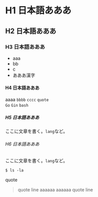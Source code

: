 # H1 日本語あああ
## H2 日本語あああ
### H3 日本語あああ
* aaa
* bb
* c
* あああ漢字

#### H4 日本語あああ
aaaa `bbbb` `cccc` `quote`  
`Go` `Gin` `bash`

##### H5 日本語あああ
ここに文章を書く。`lang`など。

###### H6 日本語あああ
ここに文章を書く。`lang`など。


```
$ ls -la
```

quote
> quote line
> aaaaaa
> aaaaaa
> quote line
